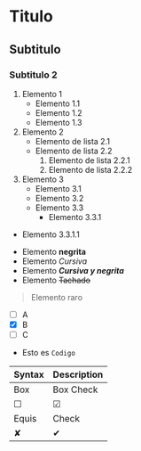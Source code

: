 # Titulo
## Subtitulo
### Subtitulo 2

1. Elemento 1
    - Elemento 1.1
    - Elemento 1.2
    - Elemento 1.3
2. Elemento 2
    - Elemento de lista 2.1
    - Elemento de lista 2.2
        1. Elemento de lista 2.2.1
        2. Elemento de lista 2.2.2
3. Elemento 3
    - Elemento 3.1
    - Elemento 3.2
    - Elemento 3.3
        - Elemento 3.3.1

* Elemento 3.3.1.1
- Elemento **negrita**
- Elemento _Cursiva_
- Elemento ***Cursiva y negrita*** 
- Elemento ~~Tachado~~
>Elemento raro

- [ ] A
- [x] B
- [ ] C
- Esto es `Codigo`

| Syntax | Description |
| -- | -- |
| Box  | Box Check |
| &#9744; | &#9745;  |
| Equis  | Check |
| &#10008;| &#10004; | 


